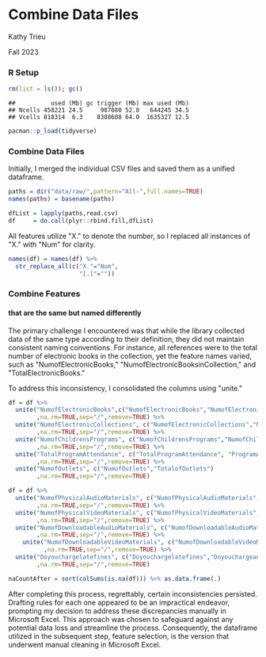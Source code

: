 Combine Data Files
================
Kathy Trieu

Fall 2023

### R Setup

``` r
rm(list = ls()); gc()
```

    ##          used (Mb) gc trigger (Mb) max used (Mb)
    ## Ncells 458221 24.5     987080 52.8   644245 34.5
    ## Vcells 818314  6.3    8388608 64.0  1635327 12.5

``` r
pacman::p_load(tidyverse)
```

### Combine Data Files

Initially, I merged the individual CSV files and saved them as a unified dataframe.

``` r
paths = dir("data/raw/",pattern="All-",full.names=TRUE)
names(paths) = basename(paths)
```

``` r
dfList = lapply(paths,read.csv)
df     = do.call(plyr::rbind.fill,dfList)
```

All features utilize "X." to denote the number, so I replaced all instances of "X." with "Num" for clarity.


``` r
names(df) = names(df) %>% 
  str_replace_all(c("X."="Num",
                    "[.]"=""))
```

### Combine Features

#### that are the same but named differently

The primary challenge I encountered was that while the library collected data of the same type according to their definition, they did not maintain consistent naming conventions. For instance, all references were to the total number of electronic books in the collection, yet the feature names varied, such as "NumofElectronicBooks," "NumofElectronicBooksinCollection," and "TotalElectronicBooks."

To address this inconsistency, I consolidated the columns using "unite."

``` r
df = df %>%
  unite("NumofElectronicBooks",c("NumofElectronicBooks","NumofElectronicBooksinCollection","TotalElectronicBooks")
        ,na.rm=TRUE,sep="/",remove=TRUE) %>%
  unite("NumofElectronicCollections", c("NumofElectronicCollections","NumofElectronicCollectionsinCollection")
        ,na.rm=TRUE,sep="/",remove=TRUE) %>%
  unite("NumofChildrensPrograms", c("NumofChildrensPrograms","NumofChildrensProgramscalculated","ofChildrensProgramscalculated")
        ,na.rm=TRUE,sep="/",remove=TRUE) %>%
  unite("TotalProgramAttendance", c("TotalProgramAttendance", "ProgramAttendance")
        ,na.rm=TRUE,sep="/",remove=TRUE) %>%
  unite("NumofOutlets", c("NumofOutlets","TotalofOutlets")
        ,na.rm=TRUE,sep="/",remove=TRUE)

df = df %>%
  unite("NumofPhysicalAudioMaterials", c("NumofPhysicalAudioMaterials","NumofPhysicalAudioMaterialsinCollection")
        ,na.rm=TRUE,sep="/",remove=TRUE) %>%
  unite("NumofPhysicalVideoMaterials", c("NumofPhysicalVideoMaterials","NumofPhysicalVideoMaterialsinCollection")
        ,na.rm=TRUE,sep="/",remove=TRUE) %>%
  unite("NumofDownloadableAudioMaterials", c("NumofDownloadableAudioMaterials","NumofDownloadableAudioMaterialsinCollection")
        ,na.rm=TRUE,sep="/",remove=TRUE) %>%
    unite("NumofDownloadableVideoMaterials", c("NumofDownloadableVideoMaterials","NumofDownloadableVideoMaterialsinCollection")
          ,na.rm=TRUE,sep="/",remove=TRUE) %>%
  unite("Doyouchargelatefines", c("Doyouchargelatefines","Doyouchargeanypatronslatefinesforphysicalmaterials")
        ,na.rm=TRUE,sep="/",remove=TRUE)

naCountAfter = sort(colSums(is.na(df))) %>% as.data.frame(.)
```
After completing this process, regrettably, certain inconsistencies persisted. Drafting rules for each one appeared to be an impractical endeavor, prompting my decision to address these discrepancies manually in Microsoft Excel. This approach was chosen to safeguard against any potential data loss and streamline the process. Consequently, the dataframe utilized in the subsequent step, feature selection, is the version that underwent manual cleaning in Microsoft Excel.